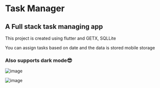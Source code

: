 # Task Manager



## A Full stack task managing app

This project is created using flutter and GETX, SQLLite

You can assign tasks based on date and the data is stored mobile storage

### Also supports dark mode😎

![image](https://user-images.githubusercontent.com/75308493/164714579-f94d2516-2325-4d2f-9248-69a353662453.png)

![image](https://user-images.githubusercontent.com/75308493/164714606-ac27f48e-71d2-445f-8f0e-649a7046ec0c.png)

